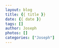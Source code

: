 ```yaml
---
layout: blog
title: {{ title }}
date: {{ date }}
tags: []
author: Joseph
photos: []
categories: ["Joseph"]
---
```


